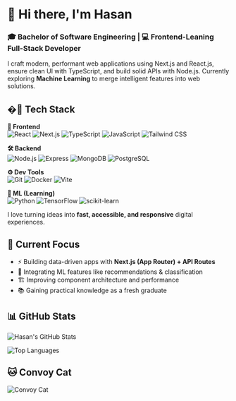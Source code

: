 # 👋 Hi there, I'm Hasan

### 🎓 Bachelor of Software Engineering | 💻 Frontend-Leaning Full-Stack Developer

I craft modern, performant web applications using Next.js and React.js, ensure clean UI with TypeScript, and build solid APIs with Node.js. Currently exploring **Machine Learning** to merge intelligent features into web solutions.

## �‍🚀 Tech Stack

**🎨 Frontend**  
![React](https://img.shields.io/badge/-React-61DAFB?logo=react&logoColor=white) ![Next.js](https://img.shields.io/badge/-Next.js-000000?logo=next.js&logoColor=white) ![TypeScript](https://img.shields.io/badge/-TypeScript-3178C6?logo=typescript&logoColor=white) ![JavaScript](https://img.shields.io/badge/-JavaScript-F7DF1E?logo=javascript&logoColor=black) ![Tailwind CSS](https://img.shields.io/badge/-Tailwind_CSS-06B6D4?logo=tailwind-css&logoColor=white)

**🛠 Backend**  
![Node.js](https://img.shields.io/badge/-Node.js-339933?logo=node.js&logoColor=white) ![Express](https://img.shields.io/badge/-Express-000000?logo=express&logoColor=white) ![MongoDB](https://img.shields.io/badge/-MongoDB-47A248?logo=mongodb&logoColor=white) ![PostgreSQL](https://img.shields.io/badge/-PostgreSQL-4169E1?logo=postgresql&logoColor=white)

**⚙ Dev Tools**  
![Git](https://img.shields.io/badge/-Git-F05032?logo=git&logoColor=white) ![Docker](https://img.shields.io/badge/-Docker-2496ED?logo=docker&logoColor=white) ![Vite](https://img.shields.io/badge/-Vite-646CFF?logo=vite&logoColor=white)

**🤖 ML (Learning)**  
![Python](https://img.shields.io/badge/-Python-3776AB?logo=python&logoColor=white) ![TensorFlow](https://img.shields.io/badge/-TensorFlow-FF6F00?logo=tensorflow&logoColor=white) ![scikit-learn](https://img.shields.io/badge/-scikit_learn-F7931E?logo=scikit-learn&logoColor=white)

I love turning ideas into **fast, accessible, and responsive** digital experiences.

## 🎯 Current Focus

- ⚡ Building data-driven apps with **Next.js (App Router) + API Routes**
- 🧠 Integrating ML features like recommendations & classification
- 🏗 Improving component architecture and performance
- 📚 Gaining practical knowledge as a fresh graduate

## 📊 GitHub Stats

![Hasan's GitHub Stats](https://github-readme-stats.vercel.app/api?username=Hasan-Smajlovic&show_icons=true&theme=radical&hide_title=true)

![Top Languages](https://github-readme-stats.vercel.app/api/top-langs/?username=Hasan-Smajlovic&layout=compact&theme=radical&langs_count=6)

## 🐱 Convoy Cat

![Convoy Cat](https://github.com/Hasan-Smajlovic/Hasan-Smajlovic/blob/output/github-contribution-grid-snake.svg)
